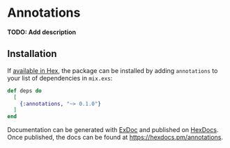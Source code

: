 # Annotations

**TODO: Add description**

## Installation

If [available in Hex](https://hex.pm/docs/publish), the package can be installed
by adding `annotations` to your list of dependencies in `mix.exs`:

```elixir
def deps do
  [
    {:annotations, "~> 0.1.0"}
  ]
end
```

Documentation can be generated with [ExDoc](https://github.com/elixir-lang/ex_doc)
and published on [HexDocs](https://hexdocs.pm). Once published, the docs can
be found at <https://hexdocs.pm/annotations>.

